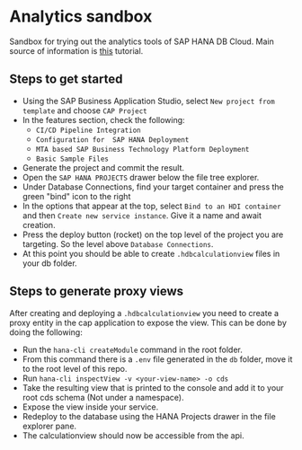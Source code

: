 # Analytics sandbox
Sandbox for trying out the analytics tools of SAP HANA DB Cloud. Main source of information is [this](https://developers.sap.com/mission.hana-cloud-cap.html) tutorial.

## Steps to get started
- Using the SAP Business Application Studio, select `New project from template` and choose `CAP Project`
- In the features section, check the following: 
   - `CI/CD Pipeline Integration` 
   - `Configuration for  SAP HANA Deployment`
   - `MTA based SAP Business Technology Platform Deployment`
   - `Basic Sample Files`
- Generate the project and commit the result.
- Open the `SAP HANA PROJECTS` drawer below the file tree explorer.
- Under Database Connections, find your target container and press the green "bind" icon to the right
- In the options that appear at the top, select `Bind to an HDI container` and then `Create new service instance`. Give it a name and await creation.
- Press the deploy button (rocket) on the top level of the project you are targeting. So the level above `Database Connections`.
- At this point you should be able to create `.hdbcalculationview` files in your db folder. 

## Steps to generate proxy views
After creating and deploying a `.hdbcalculationview` you need to create a proxy entity in the cap application to expose the view. This can be done by doing the following:
- Run the `hana-cli createModule` command in the root folder.
- From this command there is a `.env` file generated in the  `db` folder, move it to the root level of this repo.
- Run `hana-cli inspectView -v <your-view-name> -o cds`
- Take the resulting view that is printed to the console and add it to your root cds schema (Not under a namespace).
- Expose the view inside your service.
- Redeploy to the database using the HANA Projects drawer in the file explorer pane.
- The calculationview should now be accessible from the api.